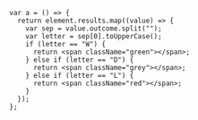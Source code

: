     var a = () => {
      return element.results.map((value) => {
        var sep = value.outcome.split("");
        var letter = sep[0].toUpperCase();
        if (letter == "W") {
          return <span className="green"></span>;
        } else if (letter == "D") {
          return <span className="grey"></span>;
        } else if (letter == "L") {
          return <span className="red"></span>;
        }
      });
    };

